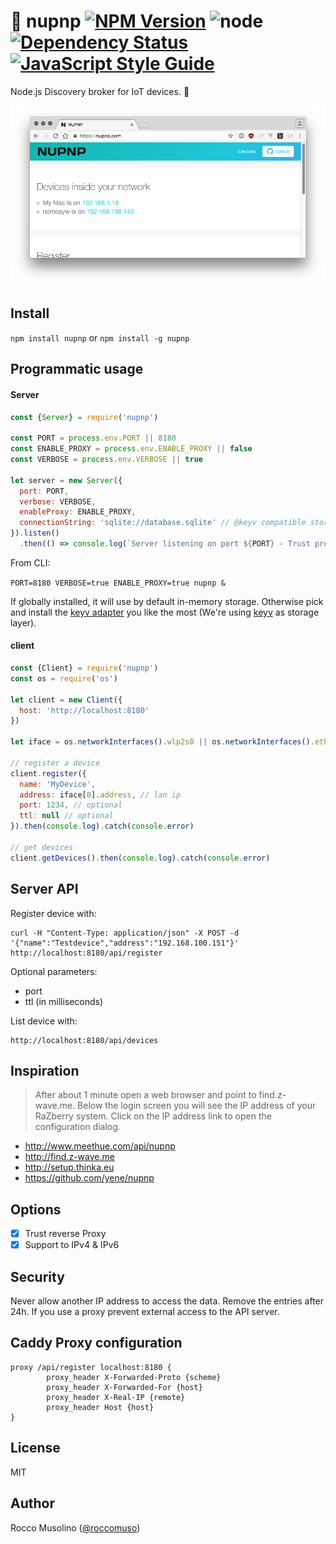 # 🤖 nupnp [![NPM Version](https://img.shields.io/npm/v/nupnp.svg)](https://www.npmjs.com/package/nupnp) ![node](https://img.shields.io/node/v/nupnp.svg) [![Dependency Status](https://david-dm.org/roccomuso/nupnp.png)](https://david-dm.org/roccomuso/nupnp) [![JavaScript Style Guide](https://img.shields.io/badge/code_style-standard-brightgreen.svg)](https://standardjs.com)


Node.js Discovery broker for IoT devices. 🤖

![screen](screen.png)

## Install

`npm install nupnp` or `npm install -g nupnp`

## Programmatic usage

#### Server

```javascript
const {Server} = require('nupnp')

const PORT = process.env.PORT || 8180
const ENABLE_PROXY = process.env.ENABLE_PROXY || false
const VERBOSE = process.env.VERBOSE || true

let server = new Server({
  port: PORT,
  verbose: VERBOSE,
  enableProxy: ENABLE_PROXY,
  connectionString: 'sqlite://database.sqlite' // @keyv compatible storage conn. string
}).listen()
  .then(() => console.log(`Server listening on port ${PORT} - Trust proxy: ${ENABLE_PROXY}`)).catch(console.error)

```

From CLI:

`PORT=8180 VERBOSE=true ENABLE_PROXY=true nupnp &`

If globally installed, it will use by default in-memory storage.
Otherwise pick and install the [keyv adapter](https://github.com/lukechilds/keyv#usage) you like the most (We're using [keyv](https://github.com/lukechilds/keyv) as storage layer).

#### client

```javascript
const {Client} = require('nupnp')
const os = require('os')

let client = new Client({
  host: 'http://localhost:8180'
})

let iface = os.networkInterfaces().wlp2s0 || os.networkInterfaces().eth0

// register a device
client.register({
  name: 'MyDevice',
  address: iface[0].address, // lan ip
  port: 1234, // optional
  ttl: null // optional
}).then(console.log).catch(console.error)

// get devices
client.getDevices().then(console.log).catch(console.error)
```

## Server API
Register device with:
```
curl -H "Content-Type: application/json" -X POST -d '{"name":"Testdevice","address":"192.168.100.151"}' http://localhost:8180/api/register
```

Optional parameters:
* port
* ttl (in milliseconds)

List device with:
```
http://localhost:8180/api/devices
```

## Inspiration
> After about 1 minute open a web browser and point to find.z-wave.me. Below the login screen you will see the IP address of your RaZberry system. Click on the IP address link to open the configuration dialog.

* http://www.meethue.com/api/nupnp
* http://find.z-wave.me
* http://setup.thinka.eu
* https://github.com/yene/nupnp


## Options

- [x] Trust reverse Proxy
- [x] Support to IPv4 & IPv6

## Security
Never allow another IP address to access the data. Remove the entries after 24h. If you use a proxy prevent external access to the API server.

## Caddy Proxy configuration
```
proxy /api/register localhost:8180 {
        proxy_header X-Forwarded-Proto {scheme}
        proxy_header X-Forwarded-For {host}
        proxy_header X-Real-IP {remote}
        proxy_header Host {host}
}
```

## License

MIT

## Author

Rocco Musolino ([@roccomuso](https://twitter.com/roccomuso))

